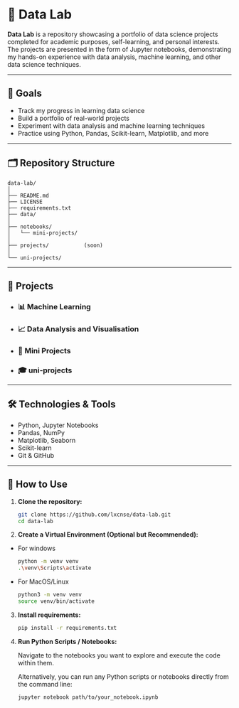 # 🧪 Data Lab

**Data Lab** is a repository showcasing a portfolio of data science projects completed for academic purposes, self-learning, and personal interests. The projects are presented in the form of Jupyter notebooks, demonstrating my hands-on experience with data analysis, machine learning, and other data science techniques.

---

## 📌 Goals

- Track my progress in learning data science
- Build a portfolio of real-world projects
- Experiment with data analysis and machine learning techniques
- Practice using Python, Pandas, Scikit-learn, Matplotlib, and more

---

## 🗂 Repository Structure

```
data-lab/
│
├── README.md
├── LICENSE
├── requirements.txt
├── data/
│
├── notebooks/
│   └── mini-projects/
│
├── projects/           (soon)
│
└── uni-projects/
```


---

## 🚀 Projects 

- ### 📊  Machine Learning

- ### 📈 Data Analysis and Visualisation

- ### 🧩 Mini Projects
  
- ### 🎓 uni-projects
---


## 🛠 Technologies & Tools

- Python, Jupyter Notebooks  
- Pandas, NumPy  
- Matplotlib, Seaborn
- Scikit-learn  
- Git & GitHub  

---

## 📎 How to Use

1. **Clone the repository:**
   ```bash
   git clone https://github.com/lxcnse/data-lab.git
   cd data-lab
    ```
2. **Create a Virtual Environment (Optional but Recommended):**

- For windows
    ```bash
    python -m venv venv
    .\venv\Scripts\activate
    ```
- For MacOS/Linux
    ```bash
    python3 -m venv venv
    source venv/bin/activate
    ```

3. **Install requirements:**
    ```bash
    pip install -r requirements.txt
    ```

4. **Run Python Scripts / Notebooks:**

    Navigate to the notebooks you want to explore and execute the code within them.

    Alternatively, you can run any Python scripts or notebooks directly from the command line:
    ```bash 
    jupyter notebook path/to/your_notebook.ipynb
    ```
